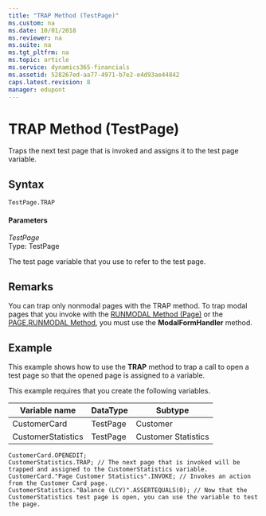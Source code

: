 ```yaml
---
title: "TRAP Method (TestPage)"
ms.custom: na
ms.date: 10/01/2018
ms.reviewer: na
ms.suite: na
ms.tgt_pltfrm: na
ms.topic: article
ms.service: dynamics365-financials
ms.assetid: 528267ed-aa77-4971-b7e2-e4d93ae44842
caps.latest.revision: 8
manager: edupont
---
```


 

# TRAP Method (TestPage)
Traps the next test page that is invoked and assigns it to the test page variable.  
  
## Syntax  
  
```    
TestPage.TRAP  
```  
  
#### Parameters  
 *TestPage*  
 Type: TestPage  
  
 The test page variable that you use to refer to the test page.  
  
## Remarks  
 You can trap only nonmodal pages with the TRAP method. To trap modal pages that you invoke with the [RUNMODAL Method \(Page\)](devenv-RUNMODAL-Method-Page.md) or the [PAGE.RUNMODAL Method](devenv-PAGE-RUNMODAL-Method.md), you must use the **ModalFormHandler** method. <!--Links For more information, see [How to: Create Handler Methods](devenv-How-to-Create-Handler-Methods.md). --> 
  
## Example  
 This example shows how to use the **TRAP** method to trap a call to open a test page so that the opened page is assigned to a variable.  
  
 This example requires that you create the following variables.  
  
|Variable name|DataType|Subtype|  
|-------------------|--------------|-------------|  
|CustomerCard|TestPage|Customer|  
|CustomerStatistics|TestPage|Customer Statistics|  
  
```  
CustomerCard.OPENEDIT;   
CustomerStatistics.TRAP; // The next page that is invoked will be trapped and assigned to the CustomerStatistics variable.  
CustomerCard."Page Customer Statistics".INVOKE; // Invokes an action from the Customer Card page.   
CustomerStatistics."Balance (LCY)".ASSERTEQUALS(0); // Now that the CustomerStatistics test page is open, you can use the variable to test the page.  
```